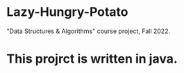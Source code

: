 # Lazy-Hungry-Potato
"Data Structures &amp; Algorithms" course project, Fall 2022.


# This projrct is written in java.
